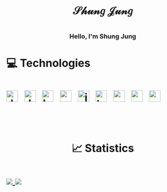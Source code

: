 <p>
    <h1 align="center"> 𝒮𝒽𝓊𝓃𝑔 𝒥𝓊𝓃𝑔 <h1/>
    <h3 align="center"> Hello, I'm Shung Jung<h3/>
</p>

<p align="center"> 
    <h1 align=""> 💻 Technologies  <h1/>
    <img align="center" alt="Java" width="30px" style="padding-right:10px;" src="https://cdn.jsdelivr.net/gh/devicons/devicon/icons/git/git-original.svg" />
    <img align="center" alt="Java" width="30px" style="padding-right:10px;" src="https://cdn.jsdelivr.net/gh/devicons/devicon/icons/linux/linux-original.svg" />
    <img align="center" alt="html" width="30px" style="padding-right:10px;" src="https://cdn.jsdelivr.net/gh/devicons/devicon/icons/html5/html5-plain.svg" />
    <img align="center" alt="css" width="30px" style="padding-right:10px;" src="https://cdn.jsdelivr.net/gh/devicons/devicon/icons/css3/css3-plain.svg" />
    <img align="center" alt="js" width="30px" style="padding-right:10px;" src="https://cdn.jsdelivr.net/gh/devicons/devicon/icons/javascript/javascript-plain.svg" />
    <img align="center" alt="ts" width="30px" style="padding-right:10px;" src="https://cdn.jsdelivr.net/gh/devicons/devicon/icons/typescript/typescript-plain.svg" />
    <img align="center" alt="nodejs" width="30px" style="padding-right:10px;" src="https://cdn.jsdelivr.net/gh/devicons/devicon/icons/nodejs/nodejs-original.svg" />
    <img align="center" alt="reactjs" width="30px" style="padding-right:10px;" src="https://cdn.jsdelivr.net/gh/devicons/devicon/icons/react/react-original.svg" />
    <img align="center" alt="py" width="30px" style="padding-right:10px;" src="https://cdn.jsdelivr.net/gh/devicons/devicon/icons/python/python-original.svg" />
</p>
<br />

<h1 align="center"> 📈 Statistics  <h1/>
<a href="https://github.com/shungjung">
    <img align="center" src="https://github-readme-stats.vercel.app/api?username=shungjung&show_icons=true&theme=gruvbox" />
</a>
<a href="https://github.com/shungjung">
    <img align="center" src="https://github-readme-stats.vercel.app/api/top-langs/?username=shungjung&theme=gruvbox&layout=compact" />
</a>
